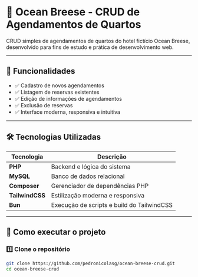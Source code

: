 # 🏨 Ocean Breese - CRUD de Agendamentos de Quartos

CRUD simples de agendamentos de quartos do hotel fictício Ocean Breese, desenvolvido para fins de estudo e prática de desenvolvimento web.

---

## 🎯 Funcionalidades

- ✅ Cadastro de novos agendamentos
- ✅ Listagem de reservas existentes
- ✅ Edição de informações de agendamentos
- ✅ Exclusão de reservas
- ✅ Interface moderna, responsiva e intuitiva

---

## 🛠️ Tecnologias Utilizadas

| Tecnologia    | Descrição                                        |
|---------------|--------------------------------------------------|
| **PHP**       | Backend e lógica do sistema                     |
| **MySQL**     | Banco de dados relacional                       |
| **Composer**  | Gerenciador de dependências PHP                 |
| **TailwindCSS** | Estilização moderna e responsiva               |
| **Bun**       | Execução de scripts e build do TailwindCSS      |

---

## 🚀 Como executar o projeto

### 1️⃣ Clone o repositório

```bash
git clone https://github.com/pedronicolasg/ocean-breese-crud.git
cd ocean-breese-crud
